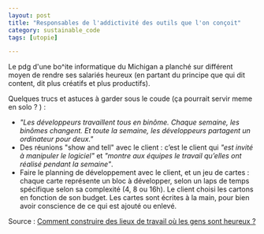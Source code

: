 ```yaml
---
layout: post
title: "Responsables de l'addictivité des outils que l'on conçoit"
category: sustainable_code
tags: [utopie]

---
```


Le pdg d'une bo^ite informatique du Michigan a planché sur différent moyen de rendre ses salariés heureux (en partant du principe que qui dit content, dit plus créatifs et plus productifs).

Quelques trucs et astuces à garder sous le coude (ça pourrait servir meme en solo ? ) :

- *"Les développeurs travaillent tous en binôme. Chaque semaine, les binômes changent. Et toute la semaine, les développeurs partagent un ordinateur pour deux."*
- Des réunions "show and tell" avec le client : c’est le client qui *"est invité à manipuler le logiciel"* et *"montre aux équipes le travail qu’elles ont réalisé pendant la semaine"*.
- Faire le planning de développement avec le client, et un jeu de cartes : chaque carte représente un bloc à développer, selon un laps de temps spécifique selon sa complexité (4, 8 ou 16h). Le client choisi les cartons en fonction de son budget. Les cartes sont écrites à la main, pour bien avoir conscience de ce qui est ajouté ou enlevé.


Source : [Comment construire des lieux de travail où les gens sont heureux ?][source]


[source]: http://www.internetactu.net/2016/06/10/comment-construire-des-lieux-de-travail-ou-les-gens-sont-heureux


